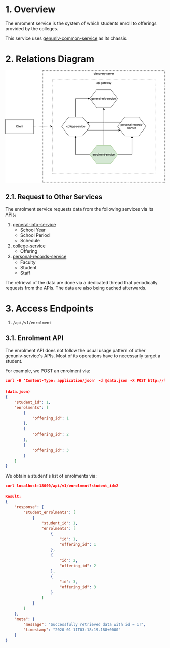 # 1. Overview
The enroment service is the system of which students enroll to offerings provided by the colleges.

This service uses [genuniv-common-service](https://github.com/carzanodev/genuniv-common-service) as its chassis.

# 2. Relations Diagram
![enrolment](./.assets/genuniv-enrolment-service.png)

## 2.1. Request to Other Services
The enrolment service requests data from the following services via its APIs:
1. [general-info-service](https://github.com/carzanodev/genuniv-general-info-service)
    * School Year
    * School Period
    * Schedule
2. [college-service](https://github.com/carzanodev/genuniv-college-service)
    * Offering
2. [personal-records-service](https://github.com/carzanodev/genuniv-personal-records-service)
    * Faculty
    * Student
    * Staff
    
The retrieval of the data are done via a dedicated thread that periodically requests from the APIs. The data are also being cached afterwards.

# 3. Access Endpoints
1. `/api/v1/enrolment`

## 3.1. Enrolment API
The enrolment API does not follow the usual usage pattern of other genuniv-service's APIs. Most of its operations have to necessarily target a student.

For example, we POST an enrolment via:
```json
curl -H 'Content-Type: application/json' -d @data.json -X POST http://localhost:18000/api/v1/enrolment

(data.json)
{
    "student_id": 1,
    "enrolments": [
        {
            "offering_id": 1
        },
        {
            "offering_id": 2
        },
        {
            "offering_id": 3
        }
    ]
}
```

We obtain a student's list of enrolments via:
```json
curl localhost:18000/api/v1/enrolment?student_id=2

Result:
{
    "response": {
        "student_enrolments": [
            {
                "student_id": 1,
                "enrolments": [
                    {
                        "id": 1,
                        "offering_id": 1
                    },
                    {
                        "id": 2,
                        "offering_id": 2
                    },
                    {
                        "id": 3,
                        "offering_id": 3
                    }
                ]
            }
        ]
    },
    "meta": {
        "message": "Successfully retrieved data with id = 1!",
        "timestamp": "2020-01-11T03:18:19.188+0000"
    }
}
```
